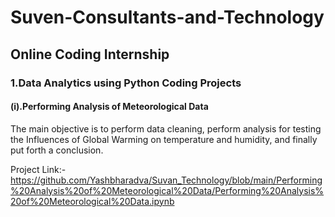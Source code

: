 # Suven-Consultants-and-Technology
## Online Coding Internship

### 1.Data Analytics using Python Coding Projects
#### (i).Performing Analysis of Meteorological Data

The main objective is to perform data cleaning, perform analysis for testing the Influences of Global Warming on temperature and humidity, and finally put forth a conclusion.

Project Link:-https://github.com/Yashbharadva/Suvan_Technology/blob/main/Performing%20Analysis%20of%20Meteorological%20Data/Performing%20Analysis%20of%20Meteorological%20Data.ipynb
